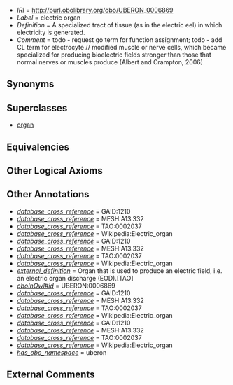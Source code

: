  * *IRI* = http://purl.obolibrary.org/obo/UBERON_0006869
 * *Label* = electric organ
 * *Definition* = A specialized tract of tissue (as in the electric eel) in which electricity is generated.
 * *Comment* = todo - request go term for function assignment; todo - add CL term for electrocyte // modified muscle or nerve cells, which became specialized for producing bioelectric fields stronger than those that normal nerves or muscles produce (Albert and Crampton, 2006)

## Synonyms


## Superclasses

 * [organ](../../UBERON/62/UBERON_0000062.md)

## Equivalencies


## Other Logical Axioms


## Other Annotations

 * *[database_cross_reference](../../ef/oboInOwl#hasDbXref.md)* = GAID:1210
 * *[database_cross_reference](../../ef/oboInOwl#hasDbXref.md)* = MESH:A13.332
 * *[database_cross_reference](../../ef/oboInOwl#hasDbXref.md)* = TAO:0002037
 * *[database_cross_reference](../../ef/oboInOwl#hasDbXref.md)* = Wikipedia:Electric_organ
 * *[database_cross_reference](../../ef/oboInOwl#hasDbXref.md)* = GAID:1210
 * *[database_cross_reference](../../ef/oboInOwl#hasDbXref.md)* = MESH:A13.332
 * *[database_cross_reference](../../ef/oboInOwl#hasDbXref.md)* = TAO:0002037
 * *[database_cross_reference](../../ef/oboInOwl#hasDbXref.md)* = Wikipedia:Electric_organ
 * *[external_definition](../../UBPROP/01/UBPROP_0000001.md)* = Organ that is used to produce an electric field, i.e. an electric organ discharge (EOD).[TAO]
 * *[oboInOwl#id](../../id/oboInOwl#id.md)* = UBERON:0006869
 * *[database_cross_reference](../../ef/oboInOwl#hasDbXref.md)* = GAID:1210
 * *[database_cross_reference](../../ef/oboInOwl#hasDbXref.md)* = MESH:A13.332
 * *[database_cross_reference](../../ef/oboInOwl#hasDbXref.md)* = TAO:0002037
 * *[database_cross_reference](../../ef/oboInOwl#hasDbXref.md)* = Wikipedia:Electric_organ
 * *[database_cross_reference](../../ef/oboInOwl#hasDbXref.md)* = GAID:1210
 * *[database_cross_reference](../../ef/oboInOwl#hasDbXref.md)* = MESH:A13.332
 * *[database_cross_reference](../../ef/oboInOwl#hasDbXref.md)* = TAO:0002037
 * *[database_cross_reference](../../ef/oboInOwl#hasDbXref.md)* = Wikipedia:Electric_organ
 * *[has_obo_namespace](../../ce/oboInOwl#hasOBONamespace.md)* = uberon

## External Comments

